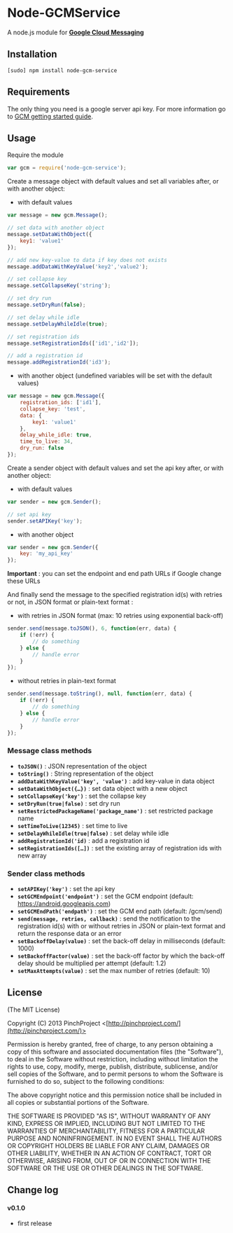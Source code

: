 # Node-GCMService

A node.js module for **[Google Cloud Messaging](http://developer.android.com/google/gcm/index.html)**

## Installation

```
[sudo] npm install node-gcm-service
```

## Requirements

The only thing you need is a google server api key. For more information go to [GCM getting started guide](http://developer.android.com/google/gcm/gs.html).

## Usage

Require the module

```javascript
var gcm = require('node-gcm-service');
```

Create a message object with default values and set all variables after, or with another object:

* with default values

```javascript
var message = new gcm.Message();

// set data with another object
message.setDataWithObject({
	key1: 'value1'
});

// add new key-value to data if key does not exists
message.addDataWithKeyValue('key2','value2');

// set collapse key
message.setCollapseKey('string');

// set dry run
message.setDryRun(false);

// set delay while idle
message.setDelayWhileIdle(true);

// set registration ids
message.setRegistrationIds(['id1','id2']);

// add a registration id
message.addRegistrationId('id3');
```

* with another object (undefined variables will be set with the default values)

```javascript
var message = new gcm.Message({
	registration_ids: ['id1'],
	collapse_key: 'test',
	data: {
		key1: 'value1'
	},
	delay_while_idle: true,
	time_to_live: 34,
	dry_run: false
});
```

Create a sender object with default values and set the api key after, or with another object:

* with default values

```javascript
var sender = new gcm.Sender();

// set api key
sender.setAPIKey('key');
```

* with another object

```javascript
var sender = new gcm.Sender({
	key: 'my_api_key'
});
```

**Important** : you can set the endpoint and end path URLs if Google change these URLs

And finally send the message to the specified registration id(s) with retries or not, in JSON format or plain-text format :

* with retries in JSON format (max: 10 retries using exponential back-off)

```javascript
sender.send(message.toJSON(), 6, function(err, data) {
	if (!err) {
		// do something
	} else {
		// handle error
	}
});
```

* without retries in plain-text format

```javascript
sender.send(message.toString(), null, function(err, data) {
	if (!err) {
		// do something
	} else {
		// handle error
	}
});
```

### Message class methods

* **`toJSON()`** : JSON representation of the object
* **`toString()`** : String representation of the object
* **`addDataWithKeyValue('key', 'value')`** : add key-value in data object
* **`setDataWithObject({…})`** : set data object with a new object
* **`setCollapseKey('key')`** : set the collapse key
* **`setDryRun(true|false)`** : set dry run
* **`setRestrictedPackageName('package_name')`** : set restricted package name
* **`setTimeToLive(12345)`** : set time to live
* **`setDelayWhileIdle(true|false)`** : set delay while idle
* **`addRegistrationId('id)`** : add a registration id
* **`setRegistrationIds([…])`** : set the existing array of registration ids with new array

### Sender class methods

* **`setAPIKey('key')`** : set the api key
* **`setGCMEndpoint('endpoint')`** : set the GCM endpoint (default: https://android.googleapis.com)
* **`setGCMEndPath('endpath')`** : set the GCM end path (default: /gcm/send)
* **`send(message, retries, callback)`** : send the notification to the registration id(s) with or without retries in JSON or plain-text format and return the response data or an error
* **`setBackoffDelay(value)`** : set the back-off delay in milliseconds (default: 1000)
* **`setBackoffFactor(value)`** : set the back-off factor by which the back-off delay should be multiplied per attempt (default: 1.2)
* **`setMaxAttempts(value)`** : set the max number of retries (default: 10)

## License

(The MIT License)

Copyright (C) 2013 PinchProject <[http://pinchproject.com/](http://pinchproject.com/)>

Permission is hereby granted, free of charge, to any person obtaining a copy of this software and associated documentation files (the "Software"), to deal in the Software without restriction, including without limitation the rights to use, copy, modify, merge, publish, distribute, sublicense, and/or sell copies of the Software, and to permit persons to whom the Software is furnished to do so, subject to the following conditions:

The above copyright notice and this permission notice shall be included in all copies or substantial portions of the Software.

THE SOFTWARE IS PROVIDED "AS IS", WITHOUT WARRANTY OF ANY KIND, EXPRESS OR IMPLIED, INCLUDING BUT NOT LIMITED TO THE WARRANTIES OF MERCHANTABILITY, FITNESS FOR A PARTICULAR PURPOSE AND NONINFRINGEMENT. IN NO EVENT SHALL THE AUTHORS OR COPYRIGHT HOLDERS BE LIABLE FOR ANY CLAIM, DAMAGES OR OTHER LIABILITY, WHETHER IN AN ACTION OF CONTRACT, TORT OR OTHERWISE, ARISING FROM, OUT OF OR IN CONNECTION WITH THE SOFTWARE OR THE USE OR OTHER DEALINGS IN THE SOFTWARE.

## Change log

#### v0.1.0

* first release